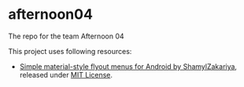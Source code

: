 # afternoon04
The repo for the team Afternoon 04

This project uses following resources:
* [Simple material-style flyout menus for Android by ShamylZakariya](https://github.com/ShamylZakariya/FlyoutMenus), released under [MIT License](https://github.com/ShamylZakariya/FlyoutMenus/blob/master/LICENSE).